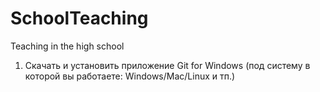 SchoolTeaching
==============

Teaching in the high school

1) Скачать и установить приложение Git for Windows (под систему в которой вы работаете: Windows/Mac/Linux и тп.)


